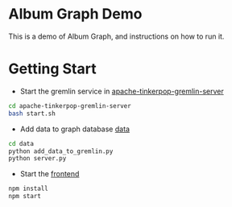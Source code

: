 # Album Graph Demo

This is a demo of Album Graph, and instructions on how to run it.


# Getting Start

* Start the gremlin service in [apache-tinkerpop-gremlin-server](apache-tinkerpop-gremlin-server)
```bash
cd apache-tinkerpop-gremlin-server
bash start.sh
```

* Add data to graph database [data](data)
```bash
cd data
python add_data_to_gremlin.py
python server.py
```

* Start the [frontend](frontend)
```bash
npm install
npm start
```
